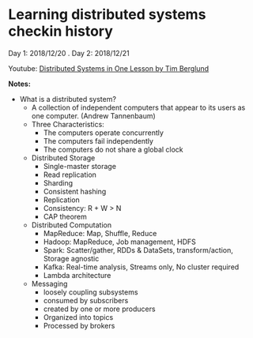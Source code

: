 # Learning distributed systems checkin history

Day 1: 2018/12/20 . 
Day 2: 2018/12/21

Youtube: [Distributed Systems in One Lesson by Tim Berglund](https://www.youtube.com/watch?v=Y6Ev8GIlbxc)

**Notes:**

- What is a distributed system?
  - A collection of independent computers that appear to its users as one computer. (Andrew Tannenbaum)
  - Three Characteristics:
    - The computers operate concurrently
    - The computers fail independently
    - The computers do not share a global clock
  - Distributed Storage
    - Single-master storage
    - Read replication
    - Sharding
    - Consistent hashing
    - Replication
    - Consistency: R + W > N
    - CAP theorem
  - Distributed Computation
    - MapReduce: Map, Shuffle, Reduce
    - Hadoop: MapReduce, Job management, HDFS
    - Spark: Scatter/gather, RDDs & DataSets, transform/action, Storage agnostic
    - Kafka: Real-time analysis, Streams only, No cluster required
    - Lambda architecture
  - Messaging
    - loosely coupling subsystems
    - consumed by subscribers
    - created by one or more producers
    - Organized into topics
    - Processed by brokers
    
    
    
